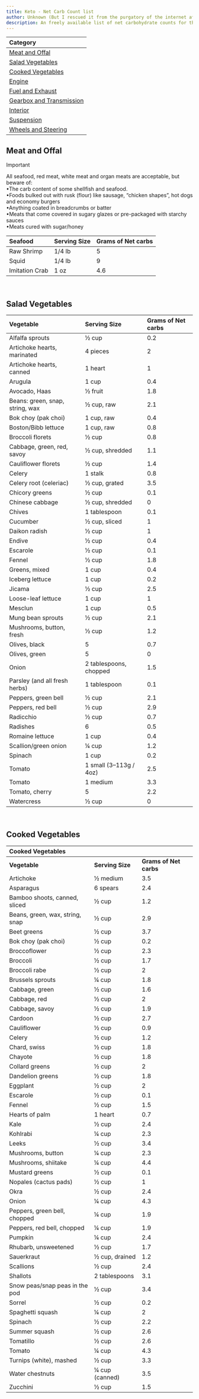 ```yaml
---
title: Keto - Net Carb Count list
author: Unknown (But I rescued it from the purgatory of the internet after it was deleted)
description: An freely available list of net carbohydrate counts for those looking to embark on their Keto journey!
---
```


| Category |
|:---|
| [Meat and Offal](#meat-and-offal) | 
| [Salad Vegetables](#salad-vegetables)|
| [Cooked Vegetables](#cooked-vegetables)|
| [Engine](#engine)|
| [Fuel and Exhaust](#fuel-and-exhaust)|
| [Gearbox and Transmission](#gearbox-and-transmission)|
| [Interior](#interior)|
| [Suspension](#suspension)|
| [Wheels and Steering](#wheels-and-steering)|


## Meat and Offal
> [!IMPORTANT]  
>All seafood, red meat, white meat and organ meats are acceptable, but beware of:<br/> &bull;The carb content of some shellfish and seafood.<br/> &bull;Foods bulked out with rusk (flour) like sausage, “chicken shapes”, hot dogs and economy burgers<br/> &bull;Anything coated in breadcrumbs or batter<br/> &bull;Meats that come covered in sugary glazes or pre-packaged with starchy sauces<br/> &bull;Meats cured with sugar/honey

|**Seafood**|**Serving Size**|**Grams of Net carbs**|
|:---|:---|:---|
|Raw Shrimp|1/4 lb|5|
|Squid|1/4 lb|9|
|Imitation Crab|1 oz|4.6|

<br/>

## Salad Vegetables
|**Vegetable**|**Serving Size**|**Grams of Net carbs**|
|:---|:---|:---|
|Alfalfa sprouts|½ cup|0.2|
|Artichoke hearts, marinated|4 pieces|2|
|Artichoke hearts, canned|1 heart|1|
|Arugula|1 cup|0.4|
|Avocado, Haas|½ fruit|1.8|
|Beans: green, snap, string, wax|½ cup, raw|2.1|
|Bok choy (pak choi)|1 cup, raw|0.4|
|Boston/Bibb lettuce|1 cup, raw|0.8|
|Broccoli florets|½ cup|0.8|
|Cabbage, green, red, savoy|½ cup, shredded|1.1|
|Cauliflower florets|½ cup|1.4|
|Celery|1 stalk|0.8|
|Celery root (celeriac)|½ cup, grated|3.5|
|Chicory greens|½ cup|0.1|
|Chinese cabbage|½ cup, shredded|0|
|Chives|1 tablespoon|0.1|
|Cucumber|½ cup, sliced|1|
|Daikon radish|½ cup|1|
|Endive|½ cup|0.4|
|Escarole|½ cup|0.1|
|Fennel|½ cup|1.8|
|Greens, mixed|1 cup|0.4|
|Iceberg lettuce|1 cup|0.2|
|Jicama|½ cup|2.5|
|Loose-leaf lettuce|1 cup|1|
|Mesclun|1 cup|0.5|
|Mung bean sprouts|½ cup|2.1|
|Mushrooms, button, fresh|½ cup|1.2|
|Olives, black|5|0.7|
|Olives, green|5|0|
|Onion|2 tablespoons, chopped|1.5|
|Parsley (and all fresh herbs)|1 tablespoon|0.1|
|Peppers, green bell|½ cup|2.1|
|Peppers, red bell|½ cup|2.9|
|Radicchio|½ cup|0.7|
|Radishes|6|0.5|
|Romaine lettuce|1 cup|0.4|
|Scallion/green onion|¼ cup|1.2|
|Spinach|1 cup|0.2|
|Tomato|1 small (3–113g / 4oz)|2.5|
|Tomato|1 medium|3.3|
|Tomato, cherry|5|2.2|
|Watercress|½ cup|0|

<br/>

## Cooked Vegetables
|Cooked Vegetables|||
|:---|:---|:---|
|**Vegetable**|**Serving Size**|**Grams of Net carbs**|
|Artichoke|½ medium|3.5|
|Asparagus|6 spears|2.4|
|Bamboo shoots, canned, sliced|½ cup|1.2|
|Beans, green, wax, string, snap|½ cup|2.9|
|Beet greens|½ cup|3.7|
|Bok choy (pak choi)|½ cup|0.2|
|Broccoflower|½ cup|2.3|
|Broccoli|½ cup|1.7|
|Broccoli rabe|½ cup|2|
|Brussels sprouts|¼ cup|1.8|
|Cabbage, green|½ cup|1.6|
|Cabbage, red|½ cup|2|
|Cabbage, savoy|½ cup|1.9|
|Cardoon|½ cup|2.7|
|Cauliflower|½ cup|0.9|
|Celery|½ cup|1.2|
|Chard, swiss|½ cup|1.8|
|Chayote|½ cup|1.8|
|Collard greens|½ cup|2|
|Dandelion greens|½ cup|1.8|
|Eggplant|½ cup|2|
|Escarole|½ cup|0.1|
|Fennel|½ cup|1.5|
|Hearts of palm|1 heart|0.7|
|Kale|½ cup|2.4|
|Kohlrabi|¼ cup|2.3|
|Leeks|½ cup|3.4|
|Mushrooms, button|¼ cup|2.3|
|Mushrooms, shiitake|¼ cup|4.4|
|Mustard greens|½ cup|0.1|
|Nopales (cactus pads)|½ cup|1|
|Okra|½ cup|2.4|
|Onion|¼ cup|4.3|
|Peppers, green bell, chopped|¼ cup|1.9|
|Peppers, red bell, chopped|¼ cup|1.9|
|Pumpkin|¼ cup|2.4|
|Rhubarb, unsweetened|½ cup|1.7|
|Sauerkraut|½ cup, drained|1.2|
|Scallions|½ cup|2.4|
|Shallots|2 tablespoons|3.1|
|Snow peas/snap peas in the pod|½ cup|3.4|
|Sorrel|½ cup|0.2|
|Spaghetti squash|¼ cup|2|
|Spinach|½ cup|2.2|
|Summer squash|½ cup|2.6|
|Tomatillo|½ cup|2.6|
|Tomato|¼ cup|4.3|
|Turnips (white), mashed|½ cup|3.3|
|Water chestnuts|¼ cup (canned)|3.5|
|Zucchini|½ cup|1.5|

